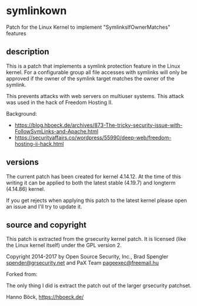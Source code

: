 # symlinkown
Patch for the Linux Kernel to implement "SymlinksIfOwnerMatches" features

description
-----------

This is a patch that implements a symlink protection feature in the Linux kernel.
For a configurable group all file accesses with symlinks will only be approved if
the owner of the symlink target matches the owner of the symlink.

This prevents attacks with web servers on multiuser systems. This attack was
used in the hack of Freedom Hosting II.

Background:
* https://blog.hboeck.de/archives/873-The-tricky-security-issue-with-FollowSymLinks-and-Apache.html
* https://securityaffairs.co/wordpress/55990/deep-web/freedom-hosting-ii-hack.html

versions
--------

The current patch has been created for kernel 4.14.12. At the time of this writing it can
be applied to both the latest stable (4.19.7) and longterm (4.14.86) kernel.

If you get rejects when applying this patch to the latest kernel please open an issue and
I'll try to update it.

source and copyright
--------------------

This patch is extracted from the grsecurity kernel patch. It is licensed (like the
Linux kernel itself) under the GPL version 2.

Copyright 2014-2017 by Open Source Security, Inc.,
Brad Spengler <spender@grsecurity.net>
and PaX Team <pageexec@freemail.hu>


Forked from:

The only thing I did is extract the patch out of the larger grsecurity patchset.

Hanno Böck, https://hboeck.de/
